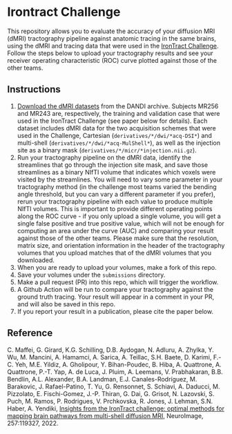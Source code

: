 # Irontract Challenge

This repository allows you to evaluate the accuracy of your diffusion MRI (dMRI) tractography pipeline against anatomic tracing in the same brains, using the dMRI and tracing data that were used in the [IronTract Challenge](https://irontract.mgh.harvard.edu/). Follow the steps below to upload your tractography results and see your receiver operating characteristic (ROC) curve plotted against those of the other teams.

## Instructions

1. [Download the dMRI datasets](https://dandiarchive.org/dandiset/001289?search=irontract&pos=1) from the DANDI archive. Subjects MR256 and MR243 are, respectively, the training and validation case that were used in the IronTract Challenge (see paper below for details). Each dataset includes dMRI data for the two acquisition schemes that were used in the Challenge, Cartesian (`derivatives/*/dwi/*acq-DSI*`) and multi-shell (`derivatives/*/dwi/*acq-MulShell*`), as well as the injection site as a binary mask (`derivatives/*/micr/*injection.nii.gz`).
2. Run your tractography pipeline on the dMRI data, identify the streamlines that go through the injection site mask, and save those streamlines as a binary NIfTI volume that indicates which voxels were visited by the streamlines. You will need to vary some parameter in your tractography method (in the challenge most teams varied the bending angle threshold, but you can vary a different parameter if you prefer), rerun your tractography pipeline with each value to produce multiple NIfTI volumes. This is important to provide different operating points along the ROC curve - if you only upload a single volume, you will get a single false positive and true positive value, which will not be enough for computing an area under the curve (AUC) and comparing your result against those of the other teams. Please make sure that the resolution, matrix size, and orientation information in the header of the tractography volumes that you upload matches that of the dMRI volumes that you downloaded.
3. When you are ready to upload your volumes, make a fork of this repo.
4. Save your volumes under the `submissions` directory.
5. Make a pull request (PR) into this repo, which will trigger the workflow.
6. A Github Action will be run to compare your tractography against the ground truth tracing. Your result will appear in a comment in your PR, and will also be saved in this repo.
7. If you report your result in a publication, please cite the paper below.

## Reference
C. Maffei, G. Girard, K.G. Schilling, D.B. Aydogan, N. Adluru, A. Zhylka, Y. Wu, M. Mancini, A. Hamamci, A. Sarica, A. Teillac, S.H. Baete, D. Karimi, F.-C. Yeh, M.E. Yildiz, A. Gholipour,  Y. Bihan-Poudec, B. Hiba, A. Quattrone, A. Quattrone, P.-T. Yap, A. de Luca, J. Pluim, A. Leemans, V. Prabhakaran, B.B. Bendlin, A.L. Alexander, B.A. Landman, E.J. Canales-Rodríguez, M. Barakovic,  J. Rafael-Patino, T. Yu, G. Rensonnet, S. Schiavi, A. Daducci, M. Pizzolato, E. Fischi-Gomez, J.-P. Thiran, G. Dai, G. Grisot, N. Lazovski, S. Puch, M. Ramos, P. Rodrigues, V. Prchkovska, R. Jones, J. Lehman, S.N. Haber, A. Yendiki, [Insights from the IronTract challenge: optimal methods for mapping brain pathways from multi-shell diffusion MRI,](https://www.sciencedirect.com/science/article/pii/S1053811922004463) NeuroImage, 257:119327, 2022.
